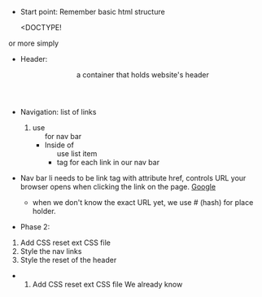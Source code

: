 - Start point: Remember basic html structure

  <DOCTYPE! <!DOCTYPE html>
<html>
<head>
  <meta charset="utf-8" />
  <meta http-equiv="X-UA-Compatible" content="IE=edge">
  <title>Page Title</title>
  <meta name="viewport" content="width=device-width, initial-scale=1">
  <link rel="stylesheet" type="text/css" media="screen" href="main.css" />
  <script src="main.js"></script>
</head>
<body>
  
</body>
</html>

or more simply

<!DOCTYPE html>
<head>
  <!-- meta info goes here -->
</head>
<body>
  <!-- Content goes here -->
</body>

- Header: <header> a container that holds website's header

- Navigation: list of links
  1) use <ul> for nav bar
  2) Inside of <ul> use list item <li> tag for each link in our nav bar

- Nav bar li needs to be link
  <a> tag with attribute href, controls URL your browser opens when clicking the link on the page.
  <a href="http://www.google.com">Google</a>
  - when we don't know the exact URL yet, we use # (hash) for place holder.  

- Phase 2: 
1) Add CSS reset ext CSS file
2) Style the nav links
3) Style the reset of the header

- 1) Add CSS reset ext CSS file
We already know <style> is one way to include CSS into HTML.  Next, CSS can be included via <link> tag which is external css file.

  * link tag must have 2 things:
    1) href - a URL where the CSS file lives
    2) rel - which should always be set to "stylesheet"
    ex) 
    <link href="http://dash.ga.co/normalize.css" rel="stylesheet">
    - good to always include normalize.css to all web project.

  - by default browser gives some padding to list bullets points which makes links off-center!  We may fix this by using padding property to set 10px of padding on all sides.  As a default, bullet points are part of 40 px padding only left for ul padding.  By giving 10px you move the bullet off the screen and center the ul element.
    ul {
      /* fixing the list nav links be centered */
      padding: 10px; 
    }

    <ul>
      <li><a href="#">About Me</a></li>
      <li><a href="#">Best Poems</a></li>
      <li><a href="#">Worst Poems</a></li>
    </ul>
- Make list to look horizontal
  li {
    display: inline;
  }
  display usu. two types: block or inline.
  * block: stretch whole width of the page
  * inline: <a> is by default display inline. element exist within the normal flow of the text they're contained within - no line breaks, no taking up the whole width of the page.

  * giving links some breathing room:
    li {
      display: inline;
      padding: 0px 10px 0 10px;
    }

- Header style
  header {
    text-align: center;
    background: url("http://dash.ga.co/assets/jeff-bg.png");
    background-size: cover;
  }

- if you want to style links color; you must explicitly set it to the color; unlike heading or paragraph tag; it won't inherit from its parent element.
  a {
    color: white;
  }

- padding (inside) vs margin (outside)

- border CSS to have white border with rounded edges! prop short hand for border-width, border-style, and border-color.
  border: 7px solid white;
  border-radius: 20px;

- Lesson 3:
  1) Give the content a responsive design
  2) Learn about advanced colors
  3) Make our own "like" button in Javascript

- 1) Give the content a responsive design
 * give your site response to different device width gracefully
 first focus on restructuring the site
 - Wrap <article> around each blog post, lets group together multiple HTML elements that forms a single piece of content.

  ex) 
  <article>
    <h2>Succulents freegan vegan letterpress brunch chambray</h2>
      <p>Typewriter synth sustainable enamel pin schlitz fashion axe. Disrupt put a bird on it etsy tofu whatever next level occupy photo booth subway tile synth VHS wayfarers man bun. Meditation echo park cardigan photo booth portland, fanny pack neutra authentic pickled. Lumbersexual actually before they sold out yuccie tousled, retro gluten-free wolf bicycle rights.</p>
  </article>

- Article stretches out too much; narrower, center
(easier to read)

- Center content hack: adding margin 0 auto center my blog.  Margin controls space btwn outside of an element and other elements around it.  When setting 0 auto, 0 margin top/bottom, auto left/right.  Auto means margin stretches all the way to the edge of the page.
  article {
    width: 500px;
    padding: 20px;
    margin: 0 auto; // centers content
  }

!! very useful !! remember margin: 0 auto trick!!

- responsive trick: 
1) content width update width: 500px; to max-width: 500px;
  - Using max-width: instead of width means article elements can be smaller than 500px, but not any larger.

2) nav bar and title looks so squished when browser window is really small.
  * fix using media query, a technique allows CSS styles that only activate when the browser is a certain width.

  /* if browser window smaller than 500px - apply condition */
    @media (max-width: 500px) {
      body {
        background: red;
      }
    }